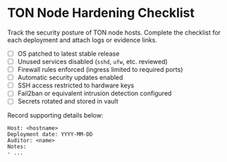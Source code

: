 # TON Node Hardening Checklist

Track the security posture of TON node hosts. Complete the checklist for each deployment and attach logs or evidence links.

- [ ] OS patched to latest stable release
- [ ] Unused services disabled (`sshd`, `ufw`, etc. reviewed)
- [ ] Firewall rules enforced (ingress limited to required ports)
- [ ] Automatic security updates enabled
- [ ] SSH access restricted to hardware keys
- [ ] Fail2ban or equivalent intrusion detection configured
- [ ] Secrets rotated and stored in vault

Record supporting details below:

```
Host: <hostname>
Deployment date: YYYY-MM-DD
Auditor: <name>
Notes:
- ...
```
